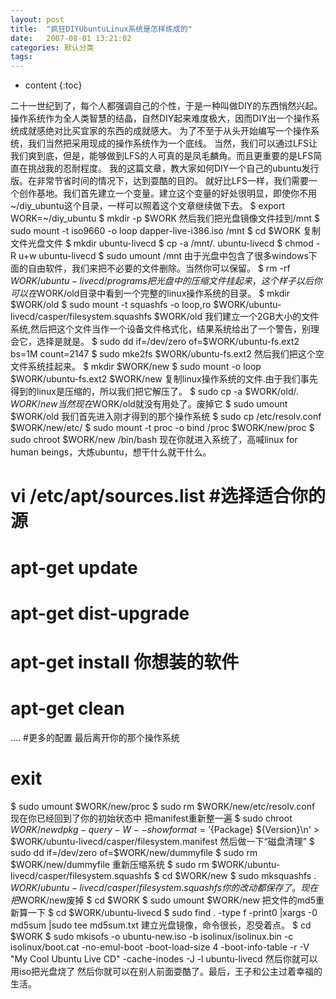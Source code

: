 ```yaml
---
layout: post
title:  "疯狂DIYUbuntuLinux系统是怎样练成的"
date:   2007-08-01 13:21:02
categories: 默认分类
tags:
---
```


* content
{:toc}

  
二十一世纪到了，每个人都强调自己的个性，于是一种叫做DIY的东西悄然兴起。 
操作系统作为全人类智慧的结晶，自然DIY起来难度极大，因而DIY出一个操作系统成就感绝对比买宜家的东西的成就感大。 
为了不至于从头开始编写一个操作系统，我们当然把采用现成的操作系统作为一个底线。 
当然，我们可以通过LFS让我们爽到底，但是，能够做到LFS的人可真的是凤毛麟角。而且更重要的是LFS简直在挑战我的忍耐程度。 
我的这篇文章，教大家如何DIY一个自己的ubuntu发行版。在非常节省时间的情况下，达到耍酷的目的。 
就好比LFS一样，我们需要一个创作基地。我们首先建立一个变量。建立这个变量的好处很明显，即使你不用~/diy_ubuntu这个目录，一样可以照着这个文章继续做下去。 
$ export WORK=~/diy_ubuntu 
$ mkdir -p $WORK 
然后我们把光盘镜像文件挂到/mnt 
$ sudo mount -t iso9660 -o loop dapper-live-i386.iso /mnt 
$ cd $WORK 
复制文件光盘文件 
$ mkdir ubuntu-livecd 
$ cp -a /mnt/. ubuntu-livecd 
$ chmod -R u+w ubuntu-livecd 
$ sudo umount /mnt 
由于光盘中包含了很多windows下面的自由软件，我们来把不必要的文件删除。当然你可以保留。 
$ rm -rf $WORK/ubuntu-livecd/programs 
把光盘中的压缩文件挂起来，这个样子以后你可以在$WORK/old目录中看到一个完整的linux操作系统的目录。 
$ mkdir $WORK/old 
$ sudo mount -t squashfs -o loop,ro $WORK/ubuntu-livecd/casper/filesystem.squashfs $WORK/old 
我们建立一个2GB大小的文件系统,然后把这个文件当作一个设备文件格式化，结果系统给出了一个警告，别理会它，选择是就是。 
$ sudo dd if=/dev/zero of=$WORK/ubuntu-fs.ext2 bs=1M count=2147 
$ sudo mke2fs $WORK/ubuntu-fs.ext2 
然后我们把这个空文件系统挂起来。 
$ mkdir $WORK/new 
$ sudo mount -o loop $WORK/ubuntu-fs.ext2 $WORK/new 
复制linux操作系统的文件.由于我们事先得到的linux是压缩的，所以我们把它解压了。 
$ sudo cp -a $WORK/old/. $WORK/new 
当然现在$WORK/old就没有用处了。废掉它 
$ sudo umount $WORK/old 
我们首先进入刚才得到的那个操作系统 
$ sudo cp /etc/resolv.conf $WORK/new/etc/ 
$ sudo mount -t proc -o bind /proc $WORK/new/proc 
$ sudo chroot $WORK/new /bin/bash 
现在你就进入系统了，高喊linux for human beings，大炼ubuntu，想干什么就干什么。 
# vi /etc/apt/sources.list #选择适合你的源 
# apt-get update 
# apt-get dist-upgrade 
# apt-get install 你想装的软件 
# apt-get clean 
.... #更多的配置 
最后离开你的那个操作系统 
# exit 
$ sudo umount $WORK/new/proc 
$ sudo rm $WORK/new/etc/resolv.conf 
现在你已经回到了你的初始状态中 
把manifest重新整一遍 
$ sudo chroot $WORK/new dpkg-query -W --showformat='${Package} ${Version}\n' > $WORK/ubuntu-livecd/casper/filesystem.manifest 
然后做一下“磁盘清理” 
$ sudo dd if=/dev/zero of=$WORK/new/dummyfile 
$ sudo rm $WORK/new/dummyfile 
重新压缩系统 
$ sudo rm $WORK/ubuntu-livecd/casper/filesystem.squashfs 
$ cd $WORK/new 
$ sudo mksquashfs . $WORK/ubuntu-livecd/casper/filesystem.squashfs 
你的改动都保存了。现在把$WORK/new废掉 
$ cd $WORK 
$ sudo umount $WORK/new 
把文件的md5重新算一下 
$ cd $WORK/ubuntu-livecd 
$ sudo find . -type f -print0 |xargs -0 md5sum |sudo tee md5sum.txt 
建立光盘镜像，命令很长，忍受着点。 
$ cd $WORK 
$ sudo mkisofs -o ubuntu-new.iso -b isolinux/isolinux.bin -c isolinux/boot.cat -no-emul-boot -boot-load-size 4 -boot-info-table -r -V "My Cool Ubuntu Live CD" -cache-inodes -J -l ubuntu-livecd 
然后你就可以用iso把光盘烧了 
然后你就可以在别人前面耍酷了。最后，王子和公主过着幸福的生活。 
        
